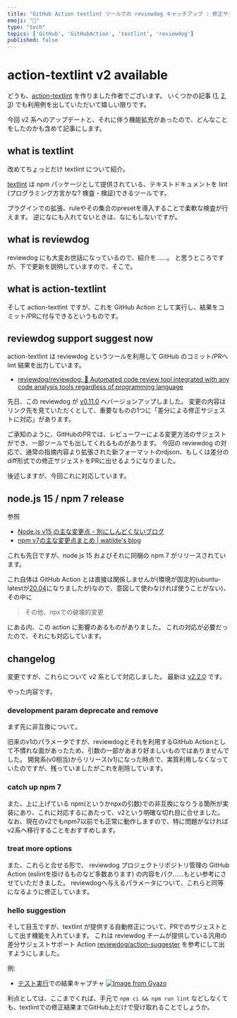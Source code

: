 ```yaml
---
title: "GitHub Action textlint ツールでの reviewdog キャッチアップ : 修正サジェスト"
emoji: "🐶"
type: "tech" 
topics: ['GitHub', 'GitHubAction', 'textlint', 'reviewdog']
published: false
---
```

# action-textlint v2 available

どうも、[action-textlint](https://github.com/tsuyoshicho/action-textlint) を作りました作者でございます。
いくつかの記事
([1](https://zenn.dev/serima/articles/4dac7baf0b9377b0b58b),
[2](https://zenn.dev/srz_zumix/articles/cb21af1a86fc01cb829d),
[3](https://zenn.dev/srz_zumix/articles/9404b45e22cdf0f65ddd))
でも利用例を出していただいて嬉しい限りです。

今回 v2 系へのアップデートと、それに伴う機能拡充があったので、どんなことをしたのかも含めて記事にします。

## what is textlint

改めてちょっとだけ textlint について紹介。

[textlint](https://github.com/textlint/textlint)
は npm パッケージとして提供されている、テキストドキュメントを lint (プログラミング方言かな?
検査・検証)できるツールです。

プラグインでの拡張、ruleやその集合のpresetを導入することで柔軟な検査が行えます。
逆になにも入れてないときは、なにもしないですが。

## what is reviewdog

reviewdog にも大変お世話になっているので、紹介を……。
と思うところですが、下で更新を説明していますので、そこで。

## what is action-textlint

そして action-textlint ですが、これを GitHub Action として実行し、結果をコミット/PRに付与できるというものです。

## reviewdog support suggest now

action-textlint は reviewdog というツールを利用して GitHub のコミット/PRへ lint 結果を出力しています。

- [reviewdog/reviewdog: 🐶 Automated code review tool integrated with any code analysis tools regardless of programming language](https://github.com/reviewdog/reviewdog)

先日、この reviewdog が [v0.11.0](https://github.com/reviewdog/reviewdog/releases/tag/v0.11.0)
へバージョンアップしました。
変更の内容はリンク先を見ていただくとして、重要なものの1つに「差分による修正サジェストに対応」があります。

ご承知のように、GitHubのPRでは、レビューワーによる変更方法のサジェストができ、一部ツールでも出してくれるものがあります。
今回の reviewdog の対応で、通常の指摘内容より拡張された新フォーマットのrdjson、もしくは差分のdiff形式での修正サジェストをPRに出せるようになりました。

後述しますが、今回これに対応しています。

## node.js 15 / npm 7 release

参照

- [Node\.js v15 の主な変更点 \- 別にしんどくないブログ](https://shisama.hatenablog.com/entry/2020/10/21/004612)
- [npm v7の主な変更点まとめ \| watilde's blog](https://blog.watilde.com/2020/10/14/npm-v7%E3%81%AE%E4%B8%BB%E3%81%AA%E5%A4%89%E6%9B%B4%E7%82%B9%E3%81%BE%E3%81%A8%E3%82%81/)

これも先日ですが、node.js 15 およびそれに同梱の npm 7 がリリースされています。

これ自体は GitHub Action とは直接は関係しませんが(環境が固定的(ubuntu-latestが[20.04](https://github.blog/changelog/2020-10-29-github-actions-ubuntu-latest-workflows-will-use-ubuntu-20-04/)になりましたが)なので、意図して使わなければ使うことがない)、その中に

> その他、npxでの破壊的変更

にある内、この action に影響のあるものがありました。
これの対応が必要だったので、それにも対応しています。

## changelog

変更ですが、これらについて v2 系として対応しました。
最新は [v2.2.0](https://github.com/tsuyoshicho/action-textlint/releases/tag/v2.2.0)
です。

やった内容です。

### development param deprecate and remove

まず先に非互換について。

旧来のv1のパラメータですが、reviewdogとそれを利用するGitHub Actionとして不慣れな面があったため、引数の一部があまり好ましいものではありませんでした。
開発系(v0相当)からリリース(v1)になった時点で、実質利用しなくなっていたのですが、残っていましたがこれを削除しています。

### catch up npm 7

また、上に上げている npm(というかnpxの引数)での非互換になりうる箇所が実装にあり、これに対応するにあたって、v2という明確な切れ目に合せました。
なお、現在のv2でもnpm7以前でも正常に動作しますので、特に問題がなければv2系へ移行することをおすすめします。

### treat more options

また、これらと合せる形で、 reviewdog プロジェクトリポジトリ管理の GitHub Action (eslintを掛けるものなど多数あります) の内容をパク……もとい参考にさせていただきました。
reviewdogへ与えるパラメータについて、これらと同等になるように修正しています。

### hello suggestion

そして目玉ですが、textlint が提供する自動修正について、PRでのサジェストとして出す機能を入れています。
これは reviewdog チームが提供している汎用の差分サジェストサポート Action
[reviewdog/action-suggester](https://github.com/reviewdog/action-suggester) を参考にして出すようにしました。

例:

- [テスト実行](https://github.com/tsuyoshicho/action-test-repo/pull/3)での結果キャプチャ
  [![Image from Gyazo](https://i.gyazo.com/77649ba3fb4087667bad2e0079404df6.png)](https://gyazo.com/77649ba3fb4087667bad2e0079404df6)

利点としては、ここまでくれば、手元で `npm ci && npm run lint` などしなくても、textlintでの修正結果までGitHub上だけで受け取れることでしょうか。


